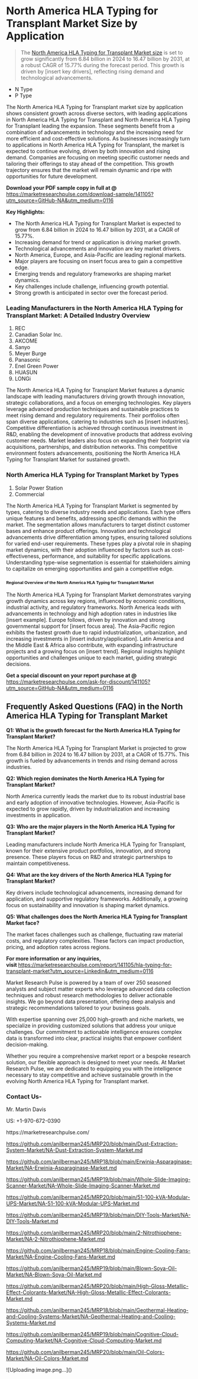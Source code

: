 <h1>North America HLA Typing for Transplant Market&nbsp;Size by Application</h1><blockquote><p>The <a href="https://marketresearchpulse.com/download-sample/141105?utm_source=GitHub-NA&amp;utm_medium=0116">North America HLA Typing for Transplant Market size</a> is set to grow significantly from 6.84 billion in 2024 to 16.47 billion by 2031, at a robust CAGR of 15.77% during the forecast period. This growth is driven by [insert key drivers], reflecting rising demand and technological advancements.</p></blockquote><ul><li>N Type<li> P Type</li></ul><p>The North America HLA Typing for Transplant market size by application shows consistent growth across diverse sectors, with leading applications in North America HLA Typing for Transplant and North America HLA Typing for Transplant leading the expansion. These segments benefit from a combination of advancements in technology and the increasing need for more efficient and cost-effective solutions. As businesses increasingly turn to applications in North America HLA Typing for Transplant, the market is expected to continue evolving, driven by both innovation and rising demand. Companies are focusing on meeting specific customer needs and tailoring their offerings to stay ahead of the competition. This growth trajectory ensures that the market will remain dynamic and ripe with opportunities for future development.</p><p><strong>Download your PDF sample copy in full at @ </strong><a href="https://marketresearchpulse.com/download-sample/141105?utm_source=GitHub-NA&amp;utm_medium=0116">https://marketresearchpulse.com/download-sample/141105?utm_source=GitHub-NA&amp;utm_medium=0116</a></p><p><strong>Key Highlights: </strong></p><ul><li>The North America HLA Typing for Transplant Market is expected to grow from 6.84 billion in 2024 to 16.47 billion by 2031, at a CAGR of 15.77%.</li><li>Increasing demand for trend or application is driving market growth.</li><li>Technological advancements and innovation are key market drivers.</li><li>North America, Europe, and Asia-Pacific are leading regional markets.</li><li>Major players are focusing on insert focus area to gain a competitive edge.</li><li>Emerging trends and regulatory frameworks are shaping market dynamics.</li><li>Key challenges include challenge, influencing growth potential.</li><li>Strong growth is anticipated in sector over the forecast period.</li></ul><h3>Leading Manufacturers in the North America HLA Typing for Transplant Market: A Detailed Industry Overview</h3><ol><li>REC</li><li>Canadian Solar Inc.</li><li>AKCOME</li><li>Sanyo</li><li>Meyer Burge</li><li>Panasonic</li><li>Enel Green Power</li><li>HUASUN</li><li>LONGi</li></ol><div class="flex max-w-full flex-col flex-grow"><div class="min-h-8 text-message flex w-full flex-col items-end gap-2 whitespace-normal break-words [.text-message+&amp;]:mt-5" dir="auto" data-message-author-role="assistant" data-message-id="fd8432e4-4910-450d-b182-61b7bfb0a01f" data-message-model-slug="gpt-4o"><div class="flex w-full flex-col gap-1 empty:hidden first:pt-[3px]"><div class="markdown prose w-full break-words dark:prose-invert light"><p>The North America HLA Typing for Transplant Market features a dynamic landscape with leading manufacturers driving growth through innovation, strategic collaborations, and a focus on emerging technologies. Key players leverage advanced production techniques and sustainable practices to meet rising demand and regulatory requirements. Their portfolios often span diverse applications, catering to industries such as [insert industries]. Competitive differentiation is achieved through continuous investment in R&amp;D, enabling the development of innovative products that address evolving customer needs. Market leaders also focus on expanding their footprint via acquisitions, partnerships, and distribution networks. This competitive environment fosters advancements, positioning the North America HLA Typing for Transplant Market for sustained growth.</p></div></div></div></div><h3>North America HLA Typing for Transplant Market by Types</h3><ol><li>Solar Power Station<li> Commercial</li></ol><div class="flex max-w-full flex-col flex-grow"><div class="min-h-8 text-message flex w-full flex-col items-end gap-2 whitespace-normal break-words [.text-message+&amp;]:mt-5" dir="auto" data-message-author-role="assistant" data-message-id="084470be-0bb7-4664-bddf-5156b4f41249" data-message-model-slug="gpt-4o-mini"><div class="flex w-full flex-col gap-1 empty:hidden first:pt-[3px]"><div class="markdown prose w-full break-words dark:prose-invert light"><p>The North America HLA Typing for Transplant Market is segmented by types, catering to diverse industry needs and applications. Each type offers unique features and benefits, addressing specific demands within the market. The segmentation allows manufacturers to target distinct customer bases and enhance product offerings. Innovation and technological advancements drive differentiation among types, ensuring tailored solutions for varied end-user requirements. These types play a pivotal role in shaping market dynamics, with their adoption influenced by factors such as cost-effectiveness, performance, and suitability for specific applications. Understanding type-wise segmentation is essential for stakeholders aiming to capitalize on emerging opportunities and gain a competitive edge.</p></div></div></div></div><h3><span style="font-size: 11px;">Regional Overview of the North America HLA Typing for Transplant Market</span></h3><div class="flex max-w-full flex-col flex-grow"><div class="min-h-8 text-message flex w-full flex-col items-end gap-2 whitespace-normal break-words [.text-message+&amp;]:mt-5" dir="auto" data-message-author-role="assistant" data-message-id="e9038762-ce64-4e30-91c9-9bd413514231" data-message-model-slug="gpt-4o-mini"><div class="flex w-full flex-col gap-1 empty:hidden first:pt-[3px]"><div class="markdown prose w-full break-words dark:prose-invert light"><p>The North America HLA Typing for Transplant Market demonstrates varying growth dynamics across key regions, influenced by economic conditions, industrial activity, and regulatory frameworks. North America leads with advancements in technology and high adoption rates in industries like [insert example]. Europe follows, driven by innovation and strong governmental support for [insert focus area]. The Asia-Pacific region exhibits the fastest growth due to rapid industrialization, urbanization, and increasing investments in [insert industry/application]. Latin America and the Middle East &amp; Africa also contribute, with expanding infrastructure projects and a growing focus on [insert trend]. Regional insights highlight opportunities and challenges unique to each market, guiding strategic decisions.</p></div></div></div></div><p><strong>Get a special discount on your report purchase at @ </strong><a href="https://marketresearchpulse.com/ask-for-discount/141105?utm_source=GitHub-NA&amp;utm_medium=0116">https://marketresearchpulse.com/ask-for-discount/141105?utm_source=GitHub-NA&amp;utm_medium=0116</a></p><h2>Frequently Asked Questions (FAQ) in the North America HLA Typing for Transplant Market</h2><p><strong>Q1: What is the growth forecast for the North America HLA Typing for Transplant Market?</strong></p><p>The North America HLA Typing for Transplant Market is projected to grow from 6.84 billion in 2024 to 16.47 billion by 2031, at a CAGR of 15.77%. This growth is fueled by advancements in trends and rising demand across industries.</p><p><strong>Q2: Which region dominates the North America HLA Typing for Transplant Market?</strong></p><p>North America currently leads the market due to its robust industrial base and early adoption of innovative technologies. However, Asia-Pacific is expected to grow rapidly, driven by industrialization and increasing investments in application.</p><p><strong>Q3: Who are the major players in the North America HLA Typing for Transplant Market?</strong></p><p>Leading manufacturers include North America HLA Typing for Transplant, known for their extensive product portfolios, innovation, and strong presence. These players focus on R&amp;D and strategic partnerships to maintain competitiveness.</p><p><strong>Q4: What are the key drivers of the North America HLA Typing for Transplant Market?</strong></p><p>Key drivers include technological advancements, increasing demand for application, and supportive regulatory frameworks. Additionally, a growing focus on sustainability and innovation is shaping market dynamics.</p><p><strong>Q5: What challenges does the North America HLA Typing for Transplant Market face?</strong></p><p>The market faces challenges such as challenge, fluctuating raw material costs, and regulatory complexities. These factors can impact production, pricing, and adoption rates across regions.</p><p><strong>For more information or any inquiries, visit&nbsp;</strong><a href="https://marketresearchpulse.com/report/141105/hla-typing-for-transplant-market?utm_source=Linkedin&utm_medium=0116">https://marketresearchpulse.com/report/141105/hla-typing-for-transplant-market?utm_source=Linkedin&utm_medium=0116</a></p><p>Market Research Pulse is powered by a team of over 250 seasoned analysts and subject matter experts who leverage advanced data collection techniques and robust research methodologies to deliver actionable insights. We go beyond data presentation, offering deep analysis and strategic recommendations tailored to your business goals.</p><p>With expertise spanning over 25,000 high-growth and niche markets, we specialize in providing customized solutions that address your unique challenges. Our commitment to actionable intelligence ensures complex data is transformed into clear, practical insights that empower confident decision-making.</p><p>Whether you require a comprehensive market report or a bespoke research solution, our flexible approach is designed to meet your needs. At Market Research Pulse, we are dedicated to equipping you with the intelligence necessary to stay competitive and achieve sustainable growth in the evolving North America HLA Typing for Transplant market.</p><h3><strong>Contact Us-</strong></h3><p>Mr. Martin Davis</p><p>US: +1-970-672-0390</p><p>https://marketresearchpulse.com/</p><p><a href="https://github.com/anilberman245/MRP20/blob/main/Dust-Extraction-System-Market/NA-Dust-Extraction-System-Market.md">https://github.com/anilberman245/MRP20/blob/main/Dust-Extraction-System-Market/NA-Dust-Extraction-System-Market.md</a></p><p><a href="https://github.com/anilberman245/MRP18/blob/main/Erwinia-Asparaginase-Market/NA-Erwinia-Asparaginase-Market.md">https://github.com/anilberman245/MRP18/blob/main/Erwinia-Asparaginase-Market/NA-Erwinia-Asparaginase-Market.md</a></p><p><a href="https://github.com/anilberman245/MRP19/blob/main/Whole-Slide-Imaging-Scanner-Market/NA-Whole-Slide-Imaging-Scanner-Market.md">https://github.com/anilberman245/MRP19/blob/main/Whole-Slide-Imaging-Scanner-Market/NA-Whole-Slide-Imaging-Scanner-Market.md</a></p><p><a href="https://github.com/anilberman245/MRP20/blob/main/51-100-kVA-Modular-UPS-Market/NA-51-100-kVA-Modular-UPS-Market.md">https://github.com/anilberman245/MRP20/blob/main/51-100-kVA-Modular-UPS-Market/NA-51-100-kVA-Modular-UPS-Market.md</a></p><p><a href="https://github.com/anilberman245/MRP19/blob/main/DIY-Tools-Market/NA-DIY-Tools-Market.md">https://github.com/anilberman245/MRP19/blob/main/DIY-Tools-Market/NA-DIY-Tools-Market.md</a></p><p><a href="https://github.com/anilberman245/MRP20/blob/main/2-Nitrothiophene-Market/NA-2-Nitrothiophene-Market.md">https://github.com/anilberman245/MRP20/blob/main/2-Nitrothiophene-Market/NA-2-Nitrothiophene-Market.md</a></p><p><a href="https://github.com/anilberman245/MRP18/blob/main/Engine-Cooling-Fans-Market/NA-Engine-Cooling-Fans-Market.md">https://github.com/anilberman245/MRP18/blob/main/Engine-Cooling-Fans-Market/NA-Engine-Cooling-Fans-Market.md</a></p><p><a href="https://github.com/anilberman245/MRP19/blob/main/Blown-Soya-Oil-Market/NA-Blown-Soya-Oil-Market.md">https://github.com/anilberman245/MRP19/blob/main/Blown-Soya-Oil-Market/NA-Blown-Soya-Oil-Market.md</a></p><p><a href="https://github.com/anilberman245/MRP20/blob/main/High-Gloss-Metallic-Effect-Colorants-Market/NA-High-Gloss-Metallic-Effect-Colorants-Market.md">https://github.com/anilberman245/MRP20/blob/main/High-Gloss-Metallic-Effect-Colorants-Market/NA-High-Gloss-Metallic-Effect-Colorants-Market.md</a></p><p><a href="https://github.com/anilberman245/MRP18/blob/main/Geothermal-Heating-and-Cooling-Systems-Market/NA-Geothermal-Heating-and-Cooling-Systems-Market.md">https://github.com/anilberman245/MRP18/blob/main/Geothermal-Heating-and-Cooling-Systems-Market/NA-Geothermal-Heating-and-Cooling-Systems-Market.md</a></p><p><a href="https://github.com/anilberman245/MRP19/blob/main/Cognitive-Cloud-Computing-Market/NA-Cognitive-Cloud-Computing-Market.md">https://github.com/anilberman245/MRP19/blob/main/Cognitive-Cloud-Computing-Market/NA-Cognitive-Cloud-Computing-Market.md</a></p><p><a href="https://github.com/anilberman245/MRP20/blob/main/Oil-Colors-Market/NA-Oil-Colors-Market.md">https://github.com/anilberman245/MRP20/blob/main/Oil-Colors-Market/NA-Oil-Colors-Market.md</a></p>
![Uploading image.png…]()
